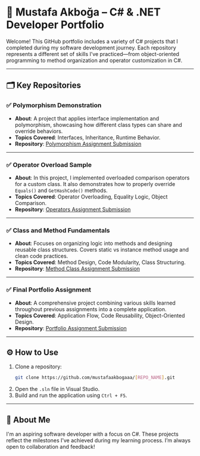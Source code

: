 
# 🔧 Mustafa Akboğa – C# & .NET Developer Portfolio

Welcome! This GitHub portfolio includes a variety of C# projects that I completed during my software development journey. Each repository represents a different set of skills I’ve practiced—from object-oriented programming to method organization and operator customization in C#.

---

## 🗂️ Key Repositories

### ✅ Polymorphism Demonstration
- **About**: A project that applies interface implementation and polymorphism, showcasing how different class types can share and override behaviors.
- **Topics Covered**: Interfaces, Inheritance, Runtime Behavior.
- **Repository**: [Polymorphism Assignment Submission](https://github.com/mustafaakbogaaa/Polymorphism-Assignment-Submission)

---

### ✅ Operator Overload Sample
- **About**: In this project, I implemented overloaded comparison operators for a custom class. It also demonstrates how to properly override `Equals()` and `GetHashCode()` methods.
- **Topics Covered**: Operator Overloading, Equality Logic, Object Comparison.
- **Repository**: [Operators Assignment Submission](https://github.com/mustafaakbogaaa/Operators-Assignment-Submission)

---

### ✅ Class and Method Fundamentals
- **About**: Focuses on organizing logic into methods and designing reusable class structures. Covers static vs instance method usage and clean code practices.
- **Topics Covered**: Method Design, Code Modularity, Class Structuring.
- **Repository**: [Method Class Assignment Submission](https://github.com/mustafaakbogaaa/Method-Class-Assignment-Submission)

---

### ✅ Final Portfolio Assignment
- **About**: A comprehensive project combining various skills learned throughout previous assignments into a complete application.
- **Topics Covered**: Application Flow, Code Reusability, Object-Oriented Design.
- **Repository**: [Portfolio Assignment Submission](https://github.com/mustafaakbogaaa/Portfolio-Assignment-Submission)

---

## ⚙️ How to Use

1. Clone a repository:
   ```bash
   git clone https://github.com/mustafaakbogaaa/[REPO_NAME].git
   ```
2. Open the `.sln` file in Visual Studio.
3. Build and run the application using `Ctrl + F5`.

---

## 👋 About Me

I'm an aspiring software developer with a focus on C#. These projects reflect the milestones I’ve achieved during my learning process. I’m always open to collaboration and feedback!
